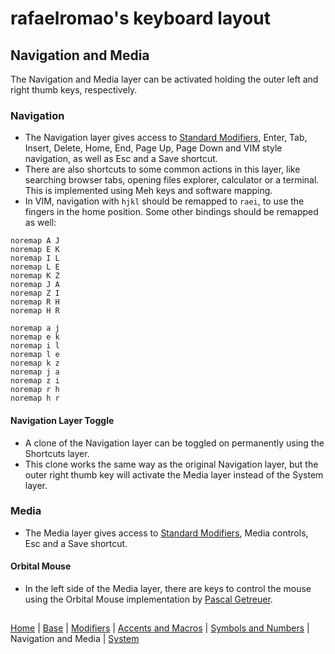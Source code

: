 # rafaelromao's keyboard layout

## Navigation and Media
The Navigation and Media layer can be activated holding the outer left and right thumb keys, respectively.

### Navigation
- The Navigation layer gives access to [Standard Modifiers](modifiers.md), Enter, Tab, Insert, Delete, Home, End, Page Up, Page Down and VIM style navigation, as well as Esc and a Save shortcut.
- There are also shortcuts to some common actions in this layer, like searching browser tabs, opening files explorer, calculator or a terminal. This is implemented using Meh keys and software mapping.
- In VIM, navigation with `hjkl` should be remapped to `raei`, to use the fingers in the home position. Some other bindings should be remapped as well:

```vim
noremap A J
noremap E K
noremap I L
noremap L E
noremap K Z
noremap J A
noremap Z I
noremap R H
noremap H R

noremap a j
noremap e k
noremap i l
noremap l e
noremap k z
noremap j a
noremap z i
noremap r h
noremap h r
```
        
#### Navigation Layer Toggle
- A clone of the Navigation layer can be toggled on permanently using the Shortcuts layer.
- This clone works the same way as the original Navigation layer, but the outer right thumb key will activate the Media layer instead of the System layer.

### Media
- The Media layer gives access to [Standard Modifiers](modifiers.md#standard-modifiers), Media controls, Esc and a Save shortcut.

#### Orbital Mouse
- In the left side of the Media layer, there are keys to control the mouse using the Orbital Mouse implementation by [Pascal Getreuer](https://github.com/getreuer/qmk-keymap).

##
[Home](../readme.md) | 
[Base](base.md) |
[Modifiers](modifiers.md) |
[Accents and Macros](macros.md) |
[Symbols and Numbers](symbols.md) |
Navigation and Media |
[System](system.md)
